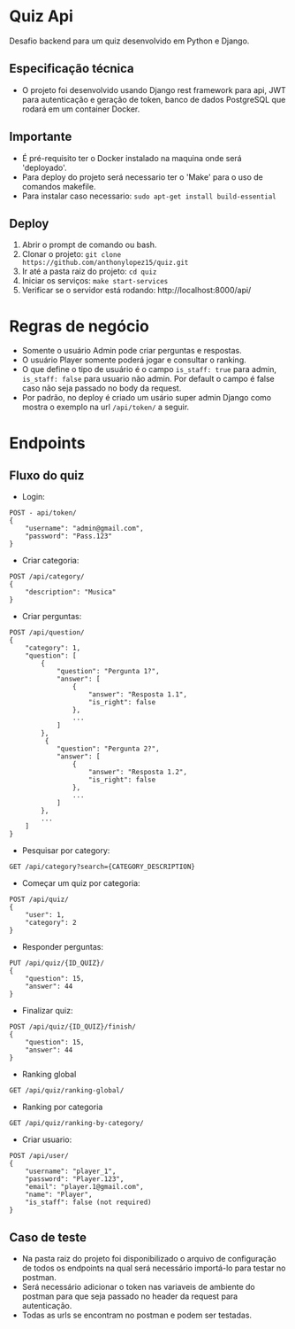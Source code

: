 # Quiz Api
Desafio backend para um quiz desenvolvido em Python e Django.


## Especificação técnica
- O projeto foi desenvolvido usando Django rest framework para api, JWT para autenticação e
 geração de token, banco de dados PostgreSQL que rodará em um container Docker.

## Importante
- É pré-requisito ter o Docker instalado na maquina onde será 'deployado'.
- Para deploy do projeto será necessario ter o 'Make' para o uso de comandos makefile.
- Para instalar caso necessario: ```sudo apt-get install build-essential```

## Deploy
1. Abrir o prompt de comando ou bash.
2. Clonar o projeto: ``` git clone https://github.com/anthonylopez15/quiz.git ```
3. Ir até a pasta raiz do projeto: ```cd quiz```
4. Iniciar os serviços: ```make start-services```
5. Verificar se o servidor está rodando: http://localhost:8000/api/

# Regras de negócio
- Somente o usuário Admin pode criar perguntas e respostas.
- O usuário Player somente poderá jogar e consultar o ranking.
- O que define o tipo de usuário é o campo ``is_staff: true`` para admin, ``is_staff: false`` 
para usuario não admin. Por default o campo é false caso não seja passado no body da request.
- Por padrão, no deploy é criado um usário super admin Django como mostra o exemplo na url ``/api/token/`` a seguir.


# Endpoints
## Fluxo do quiz
- Login:
```
POST - api/token/
{
    "username": "admin@gmail.com",
    "password": "Pass.123"
}
```
- Criar categoria:
```
POST /api/category/
{
    "description": "Musica"
}
```
- Criar perguntas:
```
POST /api/question/
{
    "category": 1,
    "question": [
        {
            "question": "Pergunta 1?",
            "answer": [
                {
                    "answer": "Resposta 1.1",
                    "is_right": false
                },
                ...
            ]
        },
         {
            "question": "Pergunta 2?",
            "answer": [
                {
                    "answer": "Resposta 1.2",
                    "is_right": false
                },
                ...
            ]
        },
        ...
    ]
}
```
- Pesquisar por category: 
```
GET /api/category?search={CATEGORY_DESCRIPTION}
```
- Começar um quiz por categoria:
```
POST /api/quiz/
{
    "user": 1,
    "category": 2
}
```
- Responder perguntas: 
```
PUT /api/quiz/{ID_QUIZ}/
{
    "question": 15,
    "answer": 44
}
```
- Finalizar quiz: 
```
POST /api/quiz/{ID_QUIZ}/finish/
{
    "question": 15,
    "answer": 44
}
```
- Ranking global 
```
GET /api/quiz/ranking-global/
```
- Ranking por categoria
```
GET /api/quiz/ranking-by-category/
```
- Criar usuario:
```
POST /api/user/
{
    "username": "player_1",
    "password": "Player.123",
    "email": "player.1@gmail.com",
    "name": "Player",
    "is_staff": false (not required)
}
```

## Caso de teste
- Na pasta raiz do projeto foi disponibilizado o arquivo de configuração de todos os 
endpoints na qual será necessário importá-lo para testar no postman.
- Será necessário adicionar o token nas variaveis de ambiente do postman para que seja passado no header da 
request para autenticação.
- Todas as urls se encontram no postman e podem ser testadas.